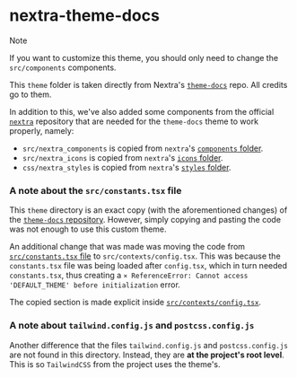 # nextra-theme-docs

> [!NOTE]
>
> If you want to customize this theme,
> you should only need to change the `src/components` components.

This `theme` folder is taken directly from Nextra's [`theme-docs`](https://github.com/shuding/nextra/tree/main/packages/nextra-theme-docs) repo.
All credits go to them.

In addition to this,
we've also added some components from the official [`nextra`](https://github.com/shuding/nextra/tree/main/packages/nextra) repository
that are needed for the `theme-docs` theme to work properly, namely:

- `src/nextra_components` is copied from `nextra`'s [`components` folder](https://github.com/shuding/nextra/tree/main/packages/nextra/src/components).
- `src/nextra_icons` is copied from `nextra`'s [`icons` folder](https://github.com/shuding/nextra/tree/main/packages/nextra/src/icons).
- `css/nextra_styles` is copied from `nextra`'s [`styles` folder](https://github.com/shuding/nextra/tree/main/packages/nextra/styles).


### A note about the `src/constants.tsx` file

This `theme` directory is an exact copy
(with the aforementioned changes) of the [`theme-docs` repository](https://github.com/shuding/nextra/tree/main/packages/nextra-theme-docs).
However, simply copying and pasting the code was not enough to use this custom theme.

An additional change that was made was moving the code from [`src/constants.tsx` file](https://github.com/shuding/nextra/blob/main/packages/nextra-theme-docs/src/constants.tsx)
to `src/contexts/config.tsx`.
This was because the `constants.tsx` file was being loaded after `config.tsx`,
which in turn needed `constants.tsx`,
thus creating a `⨯ ReferenceError: Cannot access 'DEFAULT_THEME' before initialization` error.

The copied section is made explicit inside [`src/contexts/config.tsx`](./src/contexts/config.tsx).


### A note about `tailwind.config.js` and `postcss.config.js`

Another difference that the files `tailwind.config.js` and `postcss.config.js`
are not found in this directory.
Instead, they are **at the project's root level**.
This is so `TailwindCSS` from the project uses the theme's.